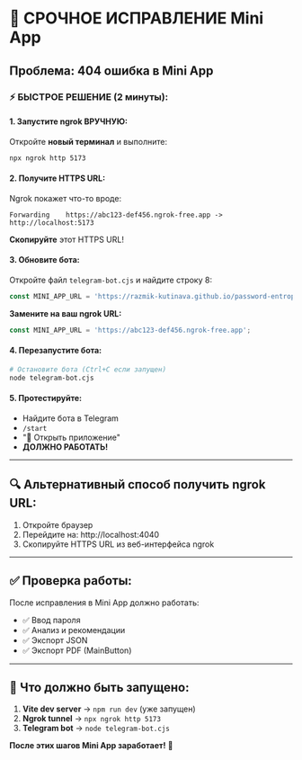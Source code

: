 # 🚨 СРОЧНОЕ ИСПРАВЛЕНИЕ Mini App

## Проблема: 404 ошибка в Mini App

### ⚡ БЫСТРОЕ РЕШЕНИЕ (2 минуты):

#### 1. Запустите ngrok ВРУЧНУЮ:
Откройте **новый терминал** и выполните:
```bash
npx ngrok http 5173
```

#### 2. Получите HTTPS URL:
Ngrok покажет что-то вроде:
```
Forwarding    https://abc123-def456.ngrok-free.app -> http://localhost:5173
```
**Скопируйте** этот HTTPS URL!

#### 3. Обновите бота:
Откройте файл `telegram-bot.cjs` и найдите строку 8:
```javascript
const MINI_APP_URL = 'https://razmik-kutinava.github.io/password-entropy-lab/';
```

**Замените на ваш ngrok URL:**
```javascript
const MINI_APP_URL = 'https://abc123-def456.ngrok-free.app';
```

#### 4. Перезапустите бота:
```bash
# Остановите бота (Ctrl+C если запущен)
node telegram-bot.cjs
```

#### 5. Протестируйте:
- Найдите бота в Telegram
- `/start`
- "🔐 Открыть приложение"
- **ДОЛЖНО РАБОТАТЬ!**

---

## 🔍 Альтернативный способ получить ngrok URL:

1. Откройте браузер
2. Перейдите на: http://localhost:4040
3. Скопируйте HTTPS URL из веб-интерфейса ngrok

---

## ✅ Проверка работы:

После исправления в Mini App должно работать:
- ✅ Ввод пароля
- ✅ Анализ и рекомендации  
- ✅ Экспорт JSON
- ✅ Экспорт PDF (MainButton)

---

## 🎯 Что должно быть запущено:

1. **Vite dev server** → `npm run dev` (уже запущен)
2. **Ngrok tunnel** → `npx ngrok http 5173` 
3. **Telegram bot** → `node telegram-bot.cjs`

**После этих шагов Mini App заработает!** 🚀
